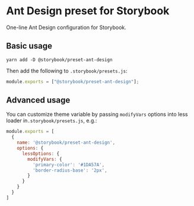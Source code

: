 # Ant Design preset for Storybook

One-line Ant Design configuration for Storybook.

## Basic usage

```
yarn add -D @storybook/preset-ant-design
```

Then add the following to `.storybook/presets.js`:

```js
module.exports = ["@storybook/preset-ant-design"];
```

## Advanced usage

You can customize theme variable by passing `modifyVars` options into less loader in`.storybook/presets.js`, e.g.:

```js
module.exports = [
  {
    name: '@storybook/preset-ant-design',
    options: {
      lessOptions: {
        modifyVars: {
          'primary-color': '#1DA57A',
          'border-radius-base': '2px',
        }
      }
    }
  }
]
```